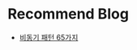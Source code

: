 # Recommend Blog
- [비동기 패턴 65가지](https://www.enterpriseintegrationpatterns.com/patterns/messaging/toc.html)